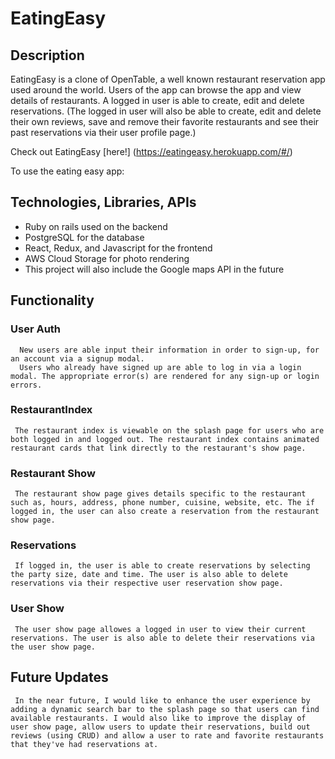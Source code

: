 # EatingEasy 

## Description 

EatingEasy is a clone of OpenTable, a well known restaurant reservation app used around the world. Users of the app can browse the app and view details of restaurants. A logged in user is able to create, edit and delete reservations. (The logged in user will also be able to create, edit and delete their own reviews, save and remove their favorite restaurants and see their past reservations via their user profile page.)

Check out EatingEasy [here!] (https://eatingeasy.herokuapp.com/#/)

To use the eating easy app: 

## Technologies, Libraries, APIs 

- Ruby on rails used on the backend
- PostgreSQL for the database
- React, Redux, and Javascript for the frontend
- AWS Cloud Storage for photo rendering 
- This project will also include the Google maps API in the future 

## Functionality 

### User Auth
      New users are able input their information in order to sign-up, for an account via a signup modal. 
      Users who already have signed up are able to log in via a login modal. The appropriate error(s) are rendered for any sign-up or login errors.  
    
### RestaurantIndex 
     The restaurant index is viewable on the splash page for users who are both logged in and logged out. The restaurant index contains animated restaurant cards that link directly to the restaurant's show page. 

### Restaurant Show 
     The restaurant show page gives details specific to the restaurant such as, hours, address, phone number, cuisine, website, etc. The if logged in, the user can also create a reservation from the restaurant show page. 

### Reservations 
     If logged in, the user is able to create reservations by selecting the party size, date and time. The user is also able to delete reservations via their respective user reservation show page.   

### User Show 
     The user show page allowes a logged in user to view their current reservations. The user is also able to delete their reservations via the user show page. 

## Future Updates 
     In the near future, I would like to enhance the user experience by adding a dynamic search bar to the splash page so that users can find available restaurants. I would also like to improve the display of user show page, allow users to update their reservations, build out reviews (using CRUD) and allow a user to rate and favorite restaurants that they've had reservations at. 